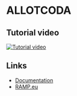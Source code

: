 # ALLOTCODA

## Tutorial video

[![Tutorial video](https://img.youtube.com/vi/QZgILk36m5U/0.jpg)](https://www.youtube.com/watch?v=QZgILk36m5U)

## Links
- [Documentation](DOCUMENTATION.pdf)
- [RAMP.eu](https://ramp.eu/#/company/9f0bd720-8772-446a-aca0-4b374c5f48d5/profile)
